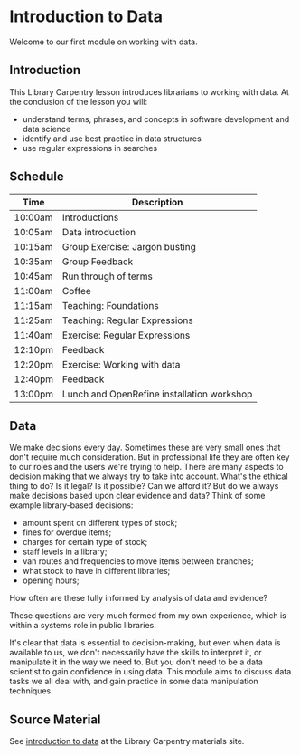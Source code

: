 Introduction to Data
====================

Welcome to our first module on working with data.

Introduction
------------

This Library Carpentry lesson introduces librarians to working with data. At the conclusion of the lesson you will:

- understand terms, phrases, and concepts in software development and data science
- identify and use best practice in data structures
- use regular expressions in searches

Schedule
--------

| Time | Description |
| ---- | ----------- |
| 10:00am | Introductions |
| 10:05am | Data introduction |
| 10:15am | Group Exercise: Jargon busting |
| 10:35am | Group Feedback |
| 10:45am | Run through of terms |
| 11:00am | Coffee |
| 11:15am | Teaching: Foundations |
| 11:25am | Teaching: Regular Expressions |
| 11:40am | Exercise: Regular Expressions |
| 12:10pm | Feedback |
| 12:20pm | Exercise: Working with data |
| 12:40pm | Feedback |
| 13:00pm | Lunch and OpenRefine installation workshop |

Data
----

We make decisions every day.  Sometimes these are very small ones that don't require much consideration.  But in professional life they are often key to our roles and the users we're trying to help.  There are many aspects to decision making that we always try to take into account.  What's the ethical thing to do? Is it legal? Is it possible?  Can we afford it?  But do we always make decisions based upon clear evidence and data?  Think of some example library-based decisions:

- amount spent on different types of stock;
- fines for overdue items;
- charges for certain type of stock;
- staff levels in a library;
- van routes and frequencies to move items between branches;
- what stock to have in different libraries;
- opening hours;

How often are these fully informed by analysis of data and evidence?

These questions are very much formed from my own experience, which is within a systems role in public libraries.

It's clear that data is essential to decision-making, but even when data is available to us, we don't necessarily have the skills to interpret it, or manipulate it in the way we need to.  But you don't need to be a data scientist to gain confidence in using data.  This module aims to discuss data tasks we all deal with, and gain practice in some data manipulation techniques.

Source Material
---------------

See [introduction to data](https://data-lessons.github.io/library-data-intro/01-introduction/) at the Library Carpentry materials site.